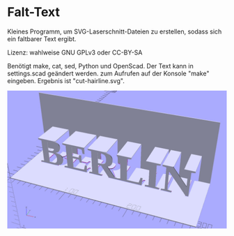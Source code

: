 # Falt-Text

Kleines Programm, um SVG-Laserschnitt-Dateien zu erstellen,
sodass sich ein faltbarer Text ergibt.

Lizenz: wahlweise GNU GPLv3 oder CC-BY-SA

Benötigt make, cat, sed, Python und OpenScad.
Der Text kann in settings.scad ge&auml;ndert werden.
zum Aufrufen auf der Konsole "make" eingeben.
Ergebnis ist "cut-hairline.svg".

<img src="https://raw.githubusercontent.com/mb-fab/Falt-Text/master/preview.jpg"/>
